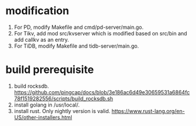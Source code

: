# modification

1. For PD, modify Makefile and cmd/pd-server/main.go.
2. For Tikv, add mod src/kvserver which is modified based on src/bin and add callkv as an entry.
3. For TiDB, modify Makefile and tidb-server/main.go.

# build prerequisite

1. build rocksdb.
   https://github.com/pingcap/docs/blob/3e186ac6d49e30659531a6864fc78f1519282556/scripts/build_rocksdb.sh
2. install golang in /usr/local/.
3. install rust. Only nightly version is valid.
   https://www.rust-lang.org/en-US/other-installers.html
